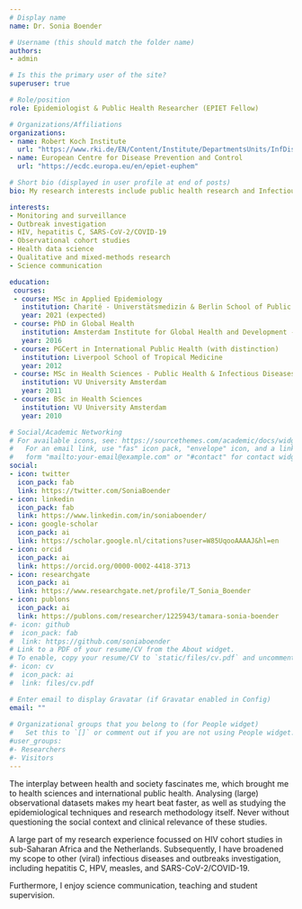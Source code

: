 ```yaml
---
# Display name
name: Dr. Sonia Boender

# Username (this should match the folder name)
authors:
- admin

# Is this the primary user of the site?
superuser: true

# Role/position
role: Epidemiologist & Public Health Researcher (EPIET Fellow) 

# Organizations/Affiliations
organizations:
- name: Robert Koch Institute
  url: "https://www.rki.de/EN/Content/Institute/DepartmentsUnits/InfDiseaseEpidem/Epidemiology_Training_Programme.html"
- name: European Centre for Disease Prevention and Control
  url: "https://ecdc.europa.eu/en/epiet-euphem"

# Short bio (displayed in user profile at end of posts)
bio: My research interests include public health research and Infectious disease epidemiology. 

interests:
- Monitoring and surveillance
- Outbreak investigation
- HIV, hepatitis C, SARS-CoV-2/COVID-19
- Observational cohort studies
- Health data science
- Qualitative and mixed-methods research
- Science communication

education:
 courses:
 - course: MSc in Applied Epidemiology
   institution: Charité - Universtätsmedizin & Berlin School of Public Health
   year: 2021 (expected)
 - course: PhD in Global Health
   institution: Amsterdam Institute for Global Health and Development - University of Amsterdam
   year: 2016
 - course: PGCert in International Public Health (with distinction)
   institution: Liverpool School of Tropical Medicine
   year: 2012
 - course: MSc in Health Sciences - Public Health & Infectious Diseases
   institution: VU University Amsterdam
   year: 2011
 - course: BSc in Health Sciences 
   institution: VU University Amsterdam
   year: 2010

# Social/Academic Networking
# For available icons, see: https://sourcethemes.com/academic/docs/widgets/#icons
#   For an email link, use "fas" icon pack, "envelope" icon, and a link in the
#   form "mailto:your-email@example.com" or "#contact" for contact widget.
social:
- icon: twitter
  icon_pack: fab
  link: https://twitter.com/SoniaBoender
- icon: linkedin
  icon_pack: fab
  link: https://www.linkedin.com/in/soniaboender/ 
- icon: google-scholar
  icon_pack: ai
  link: https://scholar.google.nl/citations?user=W85UqooAAAAJ&hl=en
- icon: orcid
  icon_pack: ai
  link: https://orcid.org/0000-0002-4418-3713
- icon: researchgate
  icon_pack: ai
  link: https://www.researchgate.net/profile/T_Sonia_Boender
- icon: publons
  icon_pack: ai
  link: https://publons.com/researcher/1225943/tamara-sonia-boender
#- icon: github
#  icon_pack: fab
#  link: https://github.com/soniaboender 
# Link to a PDF of your resume/CV from the About widget.
# To enable, copy your resume/CV to `static/files/cv.pdf` and uncomment the lines below.  
#- icon: cv
#  icon_pack: ai
#  link: files/cv.pdf

# Enter email to display Gravatar (if Gravatar enabled in Config)
email: ""
  
# Organizational groups that you belong to (for People widget)
#   Set this to `[]` or comment out if you are not using People widget.  
#user_groups:
#- Researchers
#- Visitors
---
```

The interplay between health and society fascinates me, which brought me to health sciences and international public health. Analysing (large) observational datasets makes my heart beat faster, as well as studying the epidemiological techniques and research methodology itself. Never without questioning the social context and clinical relevance of these studies. 

A large part of my research experience focussed on HIV cohort studies in sub-Saharan Africa and the Netherlands. Subsequently, I have broadened my scope to other (viral) infectious diseases and outbreaks investigation, including hepatitis C, HPV, measles, and SARS-CoV-2/COVID-19. 

Furthermore, I enjoy science communication, teaching and student supervision. 

